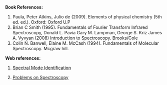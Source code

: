 **Book References:**

1. Paula, Peter Atkins, Julio de (2009). Elements of physical chemistry (5th ed. ed.). Oxford: Oxford U.P
2. Brian C Smith (1995). Fundamentals of Fourier Transform Infrared Spectroscopy, Donald L. Pavia Gary M. Lampman, George S. Kriz James A. Vyvyan (2008) Introduction to Spectroscopy. Brooks/Cole
3. Colin N. Banwell, Elaine M. McCash (1994). Fundamentals of Molecular Spectroscopy. Mcgraw hill.

**Web references:**

1. [Spectral Mode Identification](https://www.umass.edu/microbio/chime/ir-spect/#)

2. [Problems on Spectroscopy](https://www2.chemistry.msu.edu/faculty/reusch/VirtTxtJml/Spectrpy/InfraRed/problems/irmsprb.htm)
